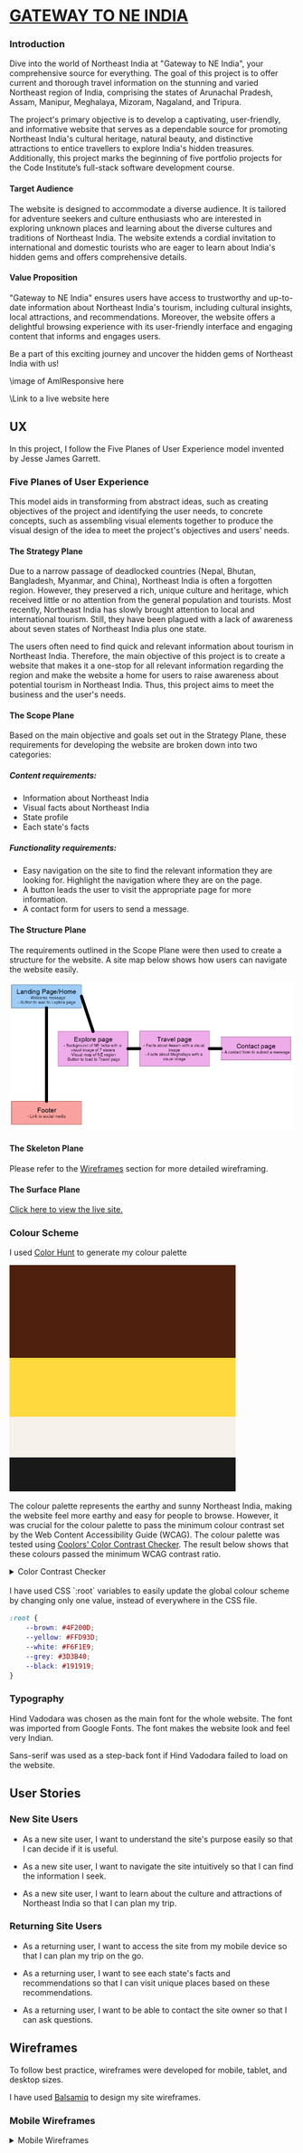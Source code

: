 # [GATEWAY TO NE INDIA](https://robizman.github.io/gateway-to-neindia/)

### Introduction

Dive into the world of Northeast India at "Gateway to NE India", your comprehensive source for everything. The goal of this project is to offer current and thorough travel information on the stunning and varied Northeast region of India, comprising the states of Arunachal Pradesh, Assam, Manipur, Meghalaya, Mizoram, Nagaland, and Tripura.

The project's primary objective is to develop a captivating, user-friendly, and informative website that serves as a dependable source for promoting Northeast India's cultural heritage, natural beauty, and distinctive attractions to entice travellers to explore India's hidden treasures. Additionally, this project marks the beginning of five portfolio projects for the Code Institute’s full-stack software development course.

#### Target Audience ⁤

The website is designed to accommodate a diverse audience. It is tailored for adventure seekers and culture enthusiasts who are interested in exploring unknown places and learning about the diverse cultures and traditions of Northeast India. The website extends a cordial invitation to international and domestic tourists who are eager to learn about India's hidden gems and offers comprehensive details.

#### Value Proposition ⁤

"Gateway to NE India" ensures users have access to trustworthy and up-to-date information about Northeast India's tourism, including cultural insights, local attractions, and recommendations. Moreover, the website offers a delightful browsing experience with its user-friendly interface and engaging content that informs and engages users.

Be a part of this exciting journey and uncover the hidden gems of Northeast India with us!

\image of AmIResponsive here

\Link to a live website here

## UX

In this project, I follow the Five Planes of User Experience model invented by Jesse James Garrett.

### Five Planes of User Experience

This model aids in transforming from abstract ideas, such as creating objectives of the project and identifying the user needs, to concrete concepts, such as assembling visual elements together to produce the visual design of the idea to meet the project's objectives and users' needs.

#### The Strategy Plane

Due to a narrow passage of deadlocked countries (Nepal, Bhutan, Bangladesh, Myanmar, and China), Northeast India is often a forgotten region. However, they preserved a rich, unique culture and heritage, which received little or no attention from the general population and tourists. Most recently, Northeast India has slowly brought attention to local and international tourism. Still, they have been plagued with a lack of awareness about seven states of Northeast India plus one state.

The users often need to find quick and relevant information about tourism in Northeast India. Therefore, the main objective of this project is to create a website that makes it a one-stop for all relevant information regarding the region and make the website a home for users to raise awareness about potential tourism in Northeast India. Thus, this project aims to meet the business and the user's needs.

#### The Scope Plane

Based on the main objective and goals set out in the Strategy Plane, these requirements for developing the website are broken down into two categories:

##### Content requirements:
- Information about Northeast India
- Visual facts about Northeast India
- State profile
- Each state's facts

##### Functionality requirements:
- Easy navigation on the site to find the relevant information they are looking for.
Highlight the navigation where they are on the page.
- A button leads the user to visit the appropriate page for more information.
- A contact form for users to send a message.

#### The Structure Plane

The requirements outlined in the Scope Plane were then used to create a structure for the website. A site map below shows how users can navigate the website easily.

![screenshot](documentation/structure_plane.png)

#### The Skeleton Plane

Please refer to the [Wireframes](#Wireframes) section for more detailed wireframing.

#### The Surface Plane

[Click here to view the live site.](https://robizman.github.io/gateway-to-neindia/)

### Colour Scheme

I used [Color Hunt](https://colorhunt.co/palette/4f200dffd93df6f1e9191919) to generate my colour palette

![screenshot](documentation/colour_palette.png)

The colour palette represents the earthy and sunny Northeast India, making the website feel more earthy and easy for people to browse. However, it was crucial for the colour palette to pass the minimum colour contrast set by the Web Content Accessibility Guide (WCAG). The colour palette was tested using [Coolors' Color Contrast Checker](https://coolors.co/contrast-checker/). The result below shows that these colours passed the minimum WCAG contrast ratio.

<details>
<summary>Color Contrast Checker</summary>

![screenshot](documentation/brown_white.png)
![screenshot](documentation/brown_yellow.png)
![screenshot](documentation/white_black.png)
![screenshot](documentation/yellow_black.png)
</details>

<br>
I have used CSS `:root` variables to easily update the global colour scheme by changing only one value, instead of everywhere in the CSS file.

```css
:root {
    --brown: #4F200D;
    --yellow: #FFD93D;
    --white: #F6F1E9;
    --grey: #3D3B40;
    --black: #191919;
}
```

### Typography

Hind Vadodara was chosen as the main font for the whole website. The font was imported from Google Fonts. The font makes the website look and feel very Indian.

Sans-serif was used as a step-back font if Hind Vadodara failed to load on the website.

## User Stories
### New Site Users

- As a new site user, I want to understand the site's purpose easily so that I can decide if it is useful.

- As a new site user, I want to navigate the site intuitively so that I can find the information I seek.

- As a new site user, I want to learn about the culture and attractions of Northeast India so that I can plan my trip.


### Returning Site Users

- As a returning user, I want to access the site from my mobile device so that I can plan my trip on the go.

- As a returning user, I want to see each state's facts and recommendations so that I can visit unique places based on these recommendations.

- As a returning user, I want to be able to contact the site owner so that I can ask questions.

## Wireframes

To follow best practice, wireframes were developed for mobile, tablet, and desktop sizes.

I have used [Balsamiq](https://balsamiq.com/wireframes) to design my site wireframes.

### Mobile Wireframes
<details>
<summary>Mobile Wireframes</summary>

![screenshot](documentation/mobile_wireframe_home.png)
![screenshot](documentation/mobile_wireframe_explore.png)
![screenshot](documentation/mobile_wireframe_travel.png)
![screenshot](documentation/mobile_wireframe_contact.png)
</details>